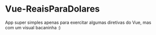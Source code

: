 # Vue-ReaisParaDolares
App super simples apenas para exercitar algumas diretivas do Vue, mas com um visual bacaninha :)
